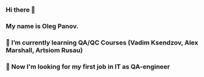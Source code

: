 ### Hi there 👋
### My name is Oleg Panov.
### 🌱 I’m currently learning QA/QC Courses (Vadim Ksendzov, Alex Marshall, Artsiom Rusau)
### 👀 Now I'm looking for my first job in IT as QA-engineer


<!--
**fang313/fang313** is a ✨ _special_ ✨ repository because its `README.md` (this file) appears on your GitHub profile.

Here are some ideas to get you started:

- 🔭 I’m currently working on ...
- 🌱 I’m currently learning ...
- 👯 I’m looking to collaborate on ...
- 🤔 I’m looking for help with ...
- 💬 Ask me about ...
- 📫 How to reach me: ...
- 😄 Pronouns: ...
- ⚡ Fun fact: ...
- 💞️ I’m looking to collaborate on ...
- 📫 How to reach me ...
-->
